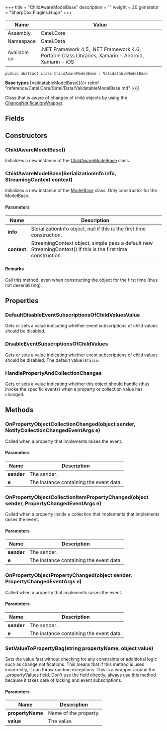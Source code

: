 

+++
title = "ChildAwareModelBase" 
description = ""
weight = 20
generator = "SharpDox.Plugins.Hugo"
+++

Name|Value
---|---
Assembly|Catel.Core
Namespace|Catel.Data
Available on|.NET Framework 4.5, .NET Framework 4.6, Portable Class Libraries, Xamarin - Android, Xamarin - iOS

```
public abstract class ChildAwareModelBase : ValidatableModelBase
```

**Base types**
[ValidatableModelBase]({{< relref "reference/Catel.Core/Catel/Data/ValidatableModelBase.md" >}})

Class that is aware of changes of child objects by using the [ChangeNotificationWrapper](#).

## Fields

## Constructors

### ChildAwareModelBase()

Initializes a new instance of the [ChildAwareModelBase](#) class.

### ChildAwareModelBase(SerializationInfo info, StreamingContext context)

Initializes a new instance of the [ModelBase](#) class. Only constructor for the ModelBase.

#### Parameters

Name|Description
---|---
**info**|SerializationInfo object, null if this is the first time construction.
**context**|StreamingContext object, simple pass a default new StreamingContext() if this is the first time construction.

#### Remarks

Call this method, even when constructing the object for the first time (thus not deserializing).

## Properties

### DefaultDisableEventSubscriptionsOfChildValuesValue

Gets or sets a value indicating whether event subscriptions of child values should be disabled.

### DisableEventSubscriptionsOfChildValues

Gets or sets a value indicating whether event subscriptions of child values should be disabled. The default value is`false`.

### HandlePropertyAndCollectionChanges

Gets or sets a value indicating whether this object should handle (thus invoke the specific events) when a property or collection value has changed.

## Methods

### OnPropertyObjectCollectionChanged(object sender, NotifyCollectionChangedEventArgs e)

Called when a property that implements raises the event.

#### Parameters

Name|Description
---|---
**sender**|The sender.
**e**|The instance containing the event data.

### OnPropertyObjectCollectionItemPropertyChanged(object sender, PropertyChangedEventArgs e)

Called when a property inside a collection that implements that implements raises the event.

#### Parameters

Name|Description
---|---
**sender**|The sender.
**e**|The instance containing the event data.

### OnPropertyObjectPropertyChanged(object sender, PropertyChangedEventArgs e)

Called when a property that implements raises the event.

#### Parameters

Name|Description
---|---
**sender**|The sender.
**e**|The instance containing the event data.

### SetValueToPropertyBag(string propertyName, object value)

Sets the value fast without checking for any constraints or additional logic such as change notifications. This means that if this method is used incorrectly, it can throw random exceptions. This is a wrapper around the _propertyValues field. Don't use the field directly, always use this method because it takes care of locking and event subscriptions.

#### Parameters

Name|Description
---|---
**propertyName**|Name of the property.
**value**|The value.

